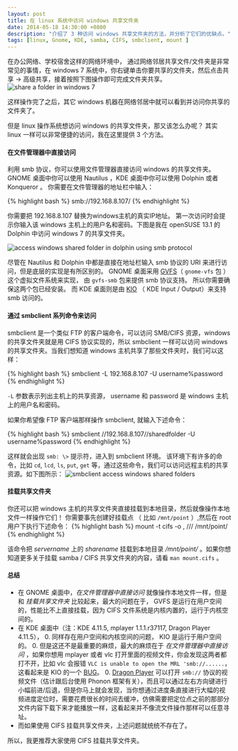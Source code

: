```yaml
---
layout: post
title: 在 linux 系统中访问 windows 共享文件夹
date: 2014-05-18 14:30:00 +0800
description: "介绍了 3 种访问 windows 共享文件夹的方法，并分析了它们的优缺点。"
tags: [linux, Gnome, KDE, samba, CIFS, smbclient, mount ]
---
```



在办公网络、学校宿舍这样的网络环境中， 通过网络邻居共享文件/文件夹是非常常见的事情，在 windows 7 系统中，你右键单击你要共享的文件夹，然后点击共享 -> 高级共享，接着按照下图操作即可完成文件夹共享。
![share a folder in windows 7](http://suselinks-us.qiniudn.com/how-to-share-a-folder-in-windows-7.png)

这样操作完了之后，其它 windows 机器在网络邻居中就可以看到并访问你共享的文件夹了。

但是 linux 操作系统想访问 windows 的共享文件夹，那又该怎么办呢？ 其实 linux 一样可以非常便捷的访问，我在这里提供 3 个方法。

#### 在文件管理器中直接访问

利用 smb 协议，你可以使用文件管理器直接访问 windows 的共享文件夹。GNOME 桌面中你可以使用 Nautilus ，KDE 桌面中你可以使用 Dolphin 或者 Konqueror 。  你需要在文件管理器的地址栏中输入：

{% highlight bash %}
smb://192.168.8.107/
{% endhighlight %}

你需要把 192.168.8.107 替换为windows主机的真实IP地址。 第一次访问时会提示你输入该 windows 主机上的用户名和密码。下图是我在 openSUSE 13.1 的 Dolphin 中访问 windows 7 的共享文件夹。

![access windows shared folder in dolphin using smb protocol](http://suselinks-us.qiniudn.com/access-windows-shared-folder-in-dolphin-using-smb-protocol.png)

尽管在 Nautilus 和 Dolphin 中都是直接在地址栏输入 smb 协议的 URI 来进行访问，但是底层的实现是有所区别的。 GNOME 桌面采用 [GVFS](http://en.wikipedia.org/wiki/GVFS)（ `gnome-vfs` 包 ） 这个虚拟文件系统来实现， 由 `gvfs-smb` 包来提供 smb 协议支持。 所以你需要确保这两个包已经安装。 而 KDE 桌面则是由 [KIO](http://en.wikipedia.org/wiki/KIO) （ KDE Input / Output）来支持 smb 访问的。


#### 通过 smbclient 系列命令来访问

smbclient 是一个类似 FTP 的客户端命令，可以访问 SMB/CIFS 资源，windows 的共享文件夹就是用 CIFS 协议实现的，所以 smbclient 一样可以访问 windows 的共享文件夹。当我们想知道 windows 主机共享了那些文件夹时，我们可以这样：

{% highlight bash %}
smbclient -L 192.168.8.107 -U username%password
{% endhighlight %}

`-L` 参数表示列出主机上的共享资源， username 和 password 是 windows 主机上的用户名和密码。

如果你希望像 FTP 客户端那样操作 smbclient, 就输入下述命令：

{% highlight bash %}
smbclient //192.168.8.107//sharedfolder -U username%password
{% endhighlight %}

这样就会出现 `smb: \>` 提示符，进入到 smbclient 环境。 该环境下有许多的命令，比如 `cd`, `lcd`, `ls`, `put`, `get` 等，通过这些命令，我们可以访问远程主机的共享资源。如下图所示：
![smbclient access windows shared folders](http://suselinks-us.qiniudn.com/smbclient-access-windows-shared-folders.png)

#### 挂载共享文件夹

你还可以把 windows 主机的共享文件夹直接挂载到本地目录，然后就像操作本地文件一样操作它们！ 你需要事先创建好挂载点 （ 比如 `/mnt/point` ）,然后在 root 用户下执行下述命令：
{% highlight bash %}
mount -t cifs -o <username>,<password> //<servername>/<sharename> /mnt/point/
{% endhighlight %}

该命令把 *servername* 上的 *sharename* 挂载到本地目录 */mnt/point/* 。如果你想知道更多关于挂载 samba / CIFS 共享文件夹的内容，请看 `man mount.cifs` 。

#### 总结

- 在 GNOME 桌面中，*在文件管理器中直接访问* 就像操作本地文件一样，但是和 *挂载共享文件夹* 比较起来，最大的问题在于， GVFS 是运行在用户空间的，性能比不上直接挂载，因为 CIFS 文件系统是内核内置的，运行于内核空间的。
- 在 KDE 桌面中（注：KDE 4.11.5, mplayer 1.1.1.r37117, Dragon Player 4.11.5），
  0. 同样存在用户空间和内核空间的问题， KIO 是运行于用户空间的。
  0. 但是这还不是最重要的麻烦，最大的麻烦在于 *在文件管理器中直接访问* ，如果你想用 mplayer 或者 vlc 打开里面的视频文件，你会发现这两者都打不开，比如 vlc 会报错 `VLC is unable to open the MRL 'smb://......`，这看起来是 KIO 的一个 [BUG](https://bugs.kde.org/show_bug.cgi?id=253547)。
  0. [Dragon Player](http://www.kde.org/applications/multimedia/dragonplayer/) 可以打开 `smb://` 协议的视频文件（估计跟后台使用 Phonon 框架有关），而且可以通过左右方向键进行小幅前进/后退，但是你马上就会发现，当你想通过进度条直接进行大幅的视频进度定位时，需要花费很长的时间去缓冲，仿佛需要把定位点之前的那部分文件内容下载下来才能播放一样，这看起来并不像流文件操作那样可以任意寻址。
- 而如果使用 CIFS 挂载共享文件夹，上述问题就统统不存在了。

所以，我更推荐大家使用 CIFS 挂载共享文件夹。
